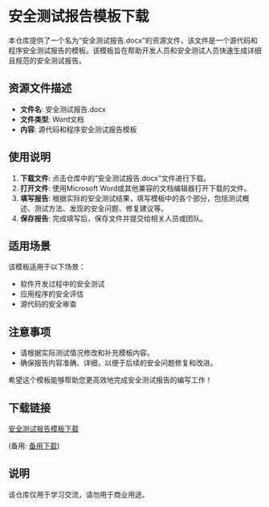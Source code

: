 # 安全测试报告模板下载

本仓库提供了一个名为“安全测试报告.docx”的资源文件，该文件是一个源代码和程序安全测试报告的模板。该模板旨在帮助开发人员和安全测试人员快速生成详细且规范的安全测试报告。

## 资源文件描述

- **文件名**: 安全测试报告.docx
- **文件类型**: Word文档
- **内容**: 源代码和程序安全测试报告模板

## 使用说明

1. **下载文件**: 点击仓库中的“安全测试报告.docx”文件进行下载。
2. **打开文件**: 使用Microsoft Word或其他兼容的文档编辑器打开下载的文件。
3. **填写报告**: 根据实际的安全测试结果，填写模板中的各个部分，包括测试概述、测试方法、发现的安全问题、修复建议等。
4. **保存报告**: 完成填写后，保存文件并提交给相关人员或团队。

## 适用场景

该模板适用于以下场景：
- 软件开发过程中的安全测试
- 应用程序的安全评估
- 源代码的安全审查

## 注意事项

- 请根据实际测试情况修改和补充模板内容。
- 确保报告内容准确、详细，以便于后续的安全问题修复和改进。

希望这个模板能够帮助您更高效地完成安全测试报告的编写工作！

## 下载链接
[安全测试报告模板下载](https://pan.quark.cn/s/2031f9dae5ef) 

(备用: [备用下载](https://pan.baidu.com/s/1Sw6-jxgwRqXacZA_qgFxVA?pwd=1234))

## 说明

该仓库仅用于学习交流，请勿用于商业用途。
